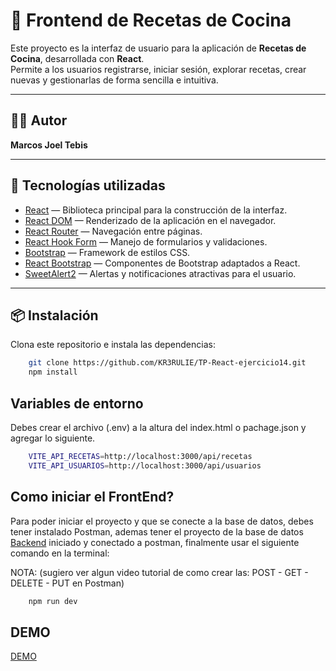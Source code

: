 # 🥗 Frontend de Recetas de Cocina

Este proyecto es la interfaz de usuario para la aplicación de **Recetas de Cocina**, desarrollada con **React**.  
Permite a los usuarios registrarse, iniciar sesión, explorar recetas, crear nuevas y gestionarlas de forma sencilla e intuitiva.

---

## 👨‍💻 Autor

**Marcos Joel Tebis**

---

## 🚀 Tecnologías utilizadas

- [React](https://react.dev/) — Biblioteca principal para la construcción de la interfaz.
- [React DOM](https://react.dev/) — Renderizado de la aplicación en el navegador.
- [React Router](https://reactrouter.com/) — Navegación entre páginas.
- [React Hook Form](https://react-hook-form.com/) — Manejo de formularios y validaciones.
- [Bootstrap](https://getbootstrap.com/) — Framework de estilos CSS.
- [React Bootstrap](https://react-bootstrap.github.io/) — Componentes de Bootstrap adaptados a React.
- [SweetAlert2](https://sweetalert2.github.io/) — Alertas y notificaciones atractivas para el usuario.

---

## 📦 Instalación

Clona este repositorio e instala las dependencias:

```bash
    git clone https://github.com/KR3RULIE/TP-React-ejercicio14.git
    npm install
```

## Variables de entorno

Debes crear el archivo (.env) a la altura del index.html o pachage.json y agregar lo siguiente.

```bash
    VITE_API_RECETAS=http://localhost:3000/api/recetas
    VITE_API_USUARIOS=http://localhost:3000/api/usuarios
```

## Como iniciar el FrontEnd?

Para poder iniciar el proyecto y que se conecte a la base de datos, debes tener instalado Postman, ademas tener el proyecto de la base de datos [Backend](https://github.com/KR3RULIE/tp-backend-ejercicio05.git) iniciado y conectado a postman, finalmente usar el siguiente comando en la terminal:

NOTA: (sugiero ver algun video tutorial de como crear las: POST - GET - DELETE - PUT en Postman)

```bash
    npm run dev
```

## DEMO

[DEMO](https://blog-recetas-de-cocina.netlify.app/)
